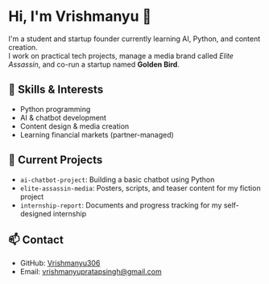 # Hi, I'm Vrishmanyu 👋

I'm a student and startup founder currently learning AI, Python, and content creation.  
I work on practical tech projects, manage a media brand called *Elite Assassin*, and co-run a startup named **Golden Bird**.

## 🔧 Skills & Interests
- Python programming
- AI & chatbot development
- Content design & media creation
- Learning financial markets (partner-managed)

## 📁 Current Projects
- `ai-chatbot-project`: Building a basic chatbot using Python
- `elite-assassin-media`: Posters, scripts, and teaser content for my fiction project
- `internship-report`: Documents and progress tracking for my self-designed internship

## 📫 Contact
- GitHub: [Vrishmanyu306](https://github.com/Vrishmanyu306)
- Email: vrishmanyupratapsingh@gmail.com

